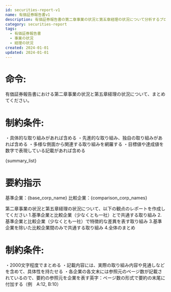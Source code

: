 ```yaml
---
id: securities-report-v1
name: 有価証券報告書v1
description: 有価証券報告書の第二章事業の状況と第五章経理の状況について分析するプロンプト
category: securities-report
tags:
  - 有価証券報告書
  - 事業の状況
  - 経理の状況
created: 2024-01-01
updated: 2024-01-01
---
```


# 命令:
有価証券報告書における第二章事業の状況と第五章経理の状況について、まとめてください。

# 制約条件:
・具体的な取り組みがあれば含める
・先進的な取り組み、独自の取り組みがあれば含める
・多様な側面から関連する取り組みを網羅する
・目標値や達成値を数字で表現している記載があれば含める

{summary_list}

# 要約指示
基準企業：{base_corp_name}
比較企業：{comparison_corp_names}

第二章事業の状況と第五章経理の状況について、以下の観点のレポートを作成してください
1.基準企業と比較企業（少なくとも一社）とで共通する取り組み
2.基準企業と比較企業（少なくとも一社）で特徴的な差異を表す取り組み
3.基準企業を除いた比較企業間のみで共通する取り組み
4.全体のまとめ

# 制約条件:
・2000文字程度でまとめる
・記載内容には、実際の取り組み内容や見通しなどを含めて、具体性を持たせる
・各企業の各文末には参照元のページ数が記載されているので、要約の参照元を企業を表す英字：ページ数の形式で要約の末尾に付加する（例　A:12, B:10）
